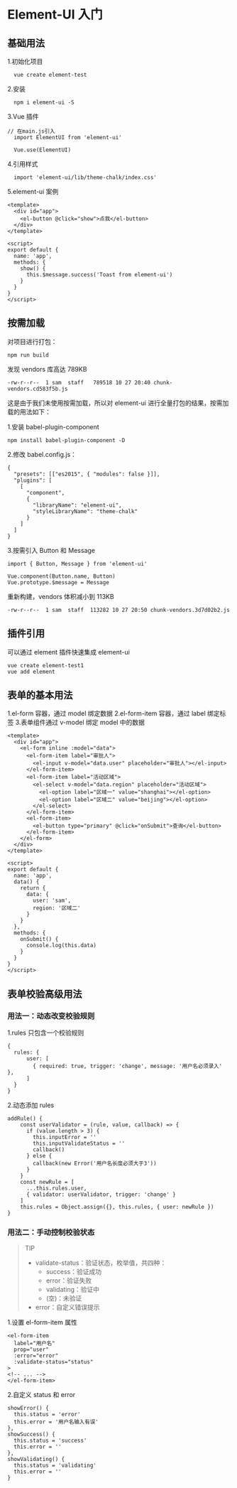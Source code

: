# Element-UI 入门

## 基础用法

1.初始化项目
```
  vue create element-test
```

2.安装
```
  npm i element-ui -S
```

3.Vue 插件
```
// 在main.js引入
  import ElementUI from 'element-ui'

  Vue.use(ElementUI)
```

4.引用样式
```
  import 'element-ui/lib/theme-chalk/index.css'
```

5.element-ui 案例
```
<template>
  <div id="app">
    <el-button @click="show">点我</el-button>
  </div>
</template>

<script>
export default {
  name: 'app',
  methods: {
    show() {
      this.$message.success('Toast from element-ui')
    }
  }
}
</script>
```


## 按需加载

对项目进行打包：
```
npm run build
```

发现 vendors 库高达 789KB
```
-rw-r--r--  1 sam  staff   789518 10 27 20:40 chunk-vendors.cd583f5b.js
```

这是由于我们未使用按需加载，所以对 element-ui 进行全量打包的结果，按需加载的用法如下：


1.安装 babel-plugin-component
```
npm install babel-plugin-component -D
```

2.修改 babel.config.js：
```
{
  "presets": [["es2015", { "modules": false }]],
  "plugins": [
    [
      "component",
      {
        "libraryName": "element-ui",
        "styleLibraryName": "theme-chalk"
      }
    ]
  ]
}
```

3.按需引入 Button 和 Message
```
import { Button, Message } from 'element-ui'

Vue.component(Button.name, Button)
Vue.prototype.$message = Message
```

重新构建，vendors 体积减小到 113KB

```
-rw-r--r--  1 sam  staff  113282 10 27 20:50 chunk-vendors.3d7d02b2.js
```


## 插件引用

可以通过 element 插件快速集成 element-ui
```
vue create element-test1
vue add element
```

## 表单的基本用法

1.el-form 容器，通过 model 绑定数据
2.el-form-item 容器，通过 label 绑定标签
3.表单组件通过 v-model 绑定 model 中的数据

```
<template>
  <div id="app">
    <el-form inline :model="data">
      <el-form-item label="审批人">
        <el-input v-model="data.user" placeholder="审批人"></el-input>
      </el-form-item>
      <el-form-item label="活动区域">
        <el-select v-model="data.region" placeholder="活动区域">
          <el-option label="区域一" value="shanghai"></el-option>
          <el-option label="区域二" value="beijing"></el-option>
        </el-select>
      </el-form-item>
      <el-form-item>
        <el-button type="primary" @click="onSubmit">查询</el-button>
      </el-form-item>
    </el-form>
  </div>
</template>

<script>
export default {
  name: 'app',
  data() {
    return {
      data: {
        user: 'sam',
        region: '区域二'
      }
    }
  },
  methods: {
    onSubmit() {
      console.log(this.data)
    }
  }
}
</script>
```

## 表单校验高级用法
### 用法一：动态改变校验规则

1.rules 只包含一个校验规则
```
{
  rules: {
      user: [
        { required: true, trigger: 'change', message: '用户名必须录入' },
      ]
  }
}
```

2.动态添加 rules
```
addRule() {
    const userValidator = (rule, value, callback) => {
      if (value.length > 3) {
        this.inputError = ''
        this.inputValidateStatus = ''
        callback()
      } else {
        callback(new Error('用户名长度必须大于3'))
      }
    }
    const newRule = [
      ...this.rules.user,
      { validator: userValidator, trigger: 'change' }
    ]
    this.rules = Object.assign({}, this.rules, { user: newRule })
}
```

### 用法二：手动控制校验状态
> TIP
>   - validate-status：验证状态，枚举值，共四种：
>     * success：验证成功
>     * error：验证失败
>     * validating：验证中
>     * (空)：未验证
>   - error：自定义错误提示

1.设置 el-form-item 属性
```
<el-form-item
  label="用户名"
  prop="user"
  :error="error"
  :validate-status="status"
>
<!-- ... -->
</el-form-item>
```

2.自定义 status 和 error
```
showError() {
  this.status = 'error'
  this.error = '用户名输入有误'
},
showSuccess() {
  this.status = 'success'
  this.error = ''
},
showValidating() {
  this.status = 'validating'
  this.error = ''
}
```